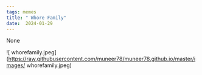 ```yaml
---
tags: memes
title: " Whore Family"
date:  2024-01-29
---
```


None

![ whorefamily.jpeg](https://raw.githubusercontent.com/muneer78/muneer78.github.io/master/images/ whorefamily.jpeg)
        